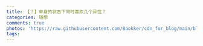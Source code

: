 ```yaml
---
title: 【？】单身的状态下同时喜欢几个异性？
categories: 随想
comments: true
photos: 'https://raw.githubusercontent.com/Baokker/cdn_for_blog/main/blog_imgs/defaultImages.jpg'
tags:
---
```

